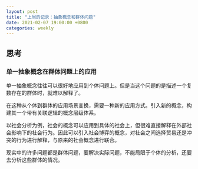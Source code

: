 ```yaml
---
layout: post
title: "上周的记录：抽象概念和群体问题"
date: 2021-02-07 19:00:00 +0800
categories: weekly
---
```


## 思考

### 单一抽象概念在群体问题上的应用

单一抽象概念往往可以很好地应用到个体问题上。但是当这个问题的是描述一个复数存在的群体时，就难以解释了。

在这种从个体到群体的应用场景变换，需要一种新的应用方式。引入新的概念，构建其一个带有关联逻辑的概念层级体系。

以社会分析为例，社会的概念可以应用到具体的社会上，但很难直接解释在外部社会影响下的社会行为。因此可以引入社会博弈的概念，对社会之间选择贸易还是冲突的行为进行解释，与原来的社会概念进行联合。

现实中的许多问题都是群体问题，要解决实际问题，不能局限于个体的分析，还要去分析这些群体的情况。
